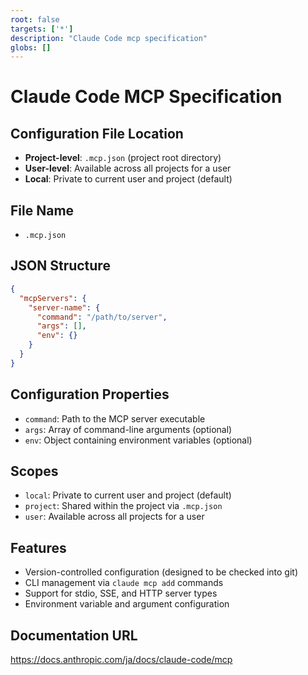 ```yaml
---
root: false
targets: ['*']
description: "Claude Code mcp specification"
globs: []
---
```


# Claude Code MCP Specification

## Configuration File Location
- **Project-level**: `.mcp.json` (project root directory)
- **User-level**: Available across all projects for a user
- **Local**: Private to current user and project (default)

## File Name
- `.mcp.json`

## JSON Structure
```json
{
  "mcpServers": {
    "server-name": {
      "command": "/path/to/server",
      "args": [],
      "env": {}
    }
  }
}
```

## Configuration Properties
- `command`: Path to the MCP server executable
- `args`: Array of command-line arguments (optional)
- `env`: Object containing environment variables (optional)

## Scopes
- `local`: Private to current user and project (default)
- `project`: Shared within the project via `.mcp.json`
- `user`: Available across all projects for a user

## Features
- Version-controlled configuration (designed to be checked into git)
- CLI management via `claude mcp add` commands
- Support for stdio, SSE, and HTTP server types
- Environment variable and argument configuration

## Documentation URL
https://docs.anthropic.com/ja/docs/claude-code/mcp
